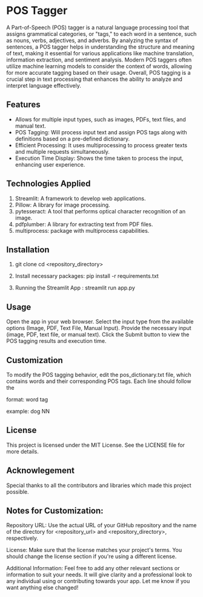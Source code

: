 
# POS Tagger

A Part-of-Speech (POS) tagger is a natural language processing tool that assigns grammatical categories, or "tags," to each word in a sentence, such as nouns, verbs, adjectives, and adverbs. By analyzing the syntax of sentences, a POS tagger helps in understanding the structure and meaning of text, making it essential for various applications like machine translation, information extraction, and sentiment analysis. Modern POS taggers often utilize machine learning models to consider the context of words, allowing for more accurate tagging based on their usage. Overall, POS tagging is a crucial step in text processing that enhances the ability to analyze and interpret language effectively.


## Features

- Allows for multiple input types, such as images, PDFs, text files, and manual text.
- POS Tagging: Will process input text and assign POS tags along with definitions based on a pre-defined dictionary.
- Efficient Processing: It uses multiprocessing to process greater texts and multiple requests simultaneously.
- Execution Time Display: Shows the time taken to process the input, enhancing user experience.

## Technologies Applied
1. Streamlit: A framework to develop web applications.
2. Pillow: A library for image processing.
3. pytesseract: A tool that performs optical character recognition of an image.
4. pdfplumber: A library for extracting text from PDF files.
5. multiprocess: package with multiprocess capabilities.

## Installation
1. git clone <repository-url>
cd <repository_directory>

2. Install necessary packages: pip install -r requirements.txt

3. Running the Streamlit App 
        : streamlit run app.py

## Usage

Open the app in your web browser. Select the input type from the available options (Image, PDF, Text File, Manual Input). Provide the necessary input (image, PDF, text file, or manual text). Click the Submit button to view the POS tagging results and execution time.

## Customization 
To modify the POS tagging behavior, edit the pos_dictionary.txt file, which contains words and their corresponding POS tags. Each line should follow the 

format: word tag 

example: dog NN

## License
 This project is licensed under the MIT License. See the LICENSE file for more details.

## Acknowlegement 
 Special thanks to all the contributors and libraries which made this project possible.

## Notes for Customization:
 Repository URL: Use the actual URL of your GitHub repository and the name of the directory for <repository_url> and <repository_directory>, respectively. 
 
 License: Make sure that the license matches your project's terms. You should change the license section if you're using a different license. 
 
Additional Information: Feel free to add any other relevant sections or information to suit your needs. It will give clarity and a professional look to any individual using or contributing towards your app. Let me know if you want anything else changed!